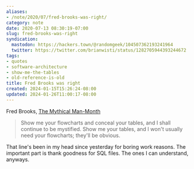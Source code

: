 ```yaml
---
aliases:
- /note/2020/07/fred-brooks-was-right/
category: note
date: 2020-07-13 08:30:19-07:00
slug: fred-brooks-was-right
syndication:
  mastodon: https://hackers.town/@randomgeek/104507362193241964
  twitter: https://twitter.com/brianwisti/status/1282705944393244672
tags:
- quotes
- software-architecture
- show-me-the-tables
- old-reference-is-old
title: Fred Brooks was right
created: 2024-01-15T15:26:24-08:00
updated: 2024-01-26T11:00:17-08:00
---
```


Fred Brooks, [The Mythical Man-Month](https://archive.org/details/MythicalManMonth)

 > 
 > Show me your flowcharts and conceal your tables, and I shall continue to be mystified. Show me your tables, and I won't usually need your flowcharts; they'll be obvious.

That line's been in my head since yesterday for boring work reasons. The important part is thank goodness for SQL files. The ones I can understand, anyways.
